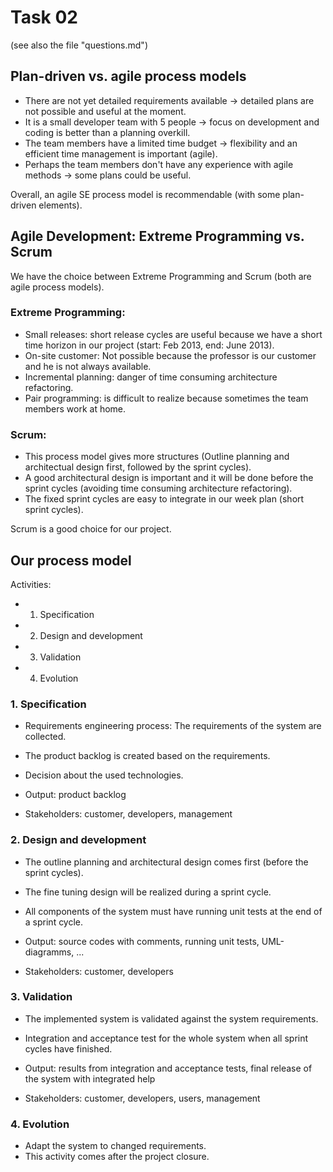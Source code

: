 # Task 02
(see also the file "questions.md")

## Plan-driven vs. agile process models
- There are not yet detailed requirements available -> detailed plans are not possible and useful at the moment.
- It is a small developer team with 5 people -> focus on development and coding is better than a planning overkill.
- The team members have a limited time budget -> flexibility and an efficient time management is important (agile).
- Perhaps the team members don't have any experience with agile methods -> some plans could be useful.

Overall, an agile SE process model is recommendable (with some plan-driven elements).

## Agile Development: Extreme Programming vs. Scrum
We have the choice between Extreme Programming and Scrum (both are agile process models).

### Extreme Programming:
- Small releases: short release cycles are useful because we have a short time horizon in our project (start: Feb 2013, end: June 2013).
- On-site customer: Not possible because the professor is our customer and he is not always available.
- Incremental planning: danger of time consuming architecture refactoring.
- Pair programming: is difficult to realize because sometimes the team members work at home.

### Scrum:
- This process model gives more structures (Outline planning and architectual design first, followed by the sprint cycles).
- A good architectural design is important and it will be done before the sprint cycles (avoiding time consuming architecture refactoring).
- The fixed sprint cycles are easy to integrate in our week plan (short sprint cycles).

Scrum is a good choice for our project.

## Our process model
Activities:
- 1. Specification
- 2. Design and development
- 3. Validation
- 4. Evolution

### 1. Specification
- Requirements engineering process: The requirements of the system are collected.
- The product backlog is created based on the requirements.
- Decision about the used technologies.

- Output: product backlog
- Stakeholders: customer, developers, management
  
### 2. Design and development
- The outline planning and architectural design comes first (before the sprint cycles).
- The fine tuning design will be realized during a sprint cycle. 
- All components of the system must have running unit tests at the end of a sprint cycle.

- Output: source codes with comments, running unit tests, UML-diagramms, ...
- Stakeholders: customer, developers
  
### 3. Validation
- The implemented system is validated against the system requirements.
- Integration and acceptance test for the whole system when all sprint cycles have finished.

- Output: results from integration and acceptance tests, final release of the system with integrated help
- Stakeholders: customer, developers, users, management
  
### 4. Evolution
- Adapt the system to changed requirements.
- This activity comes after the project closure.

